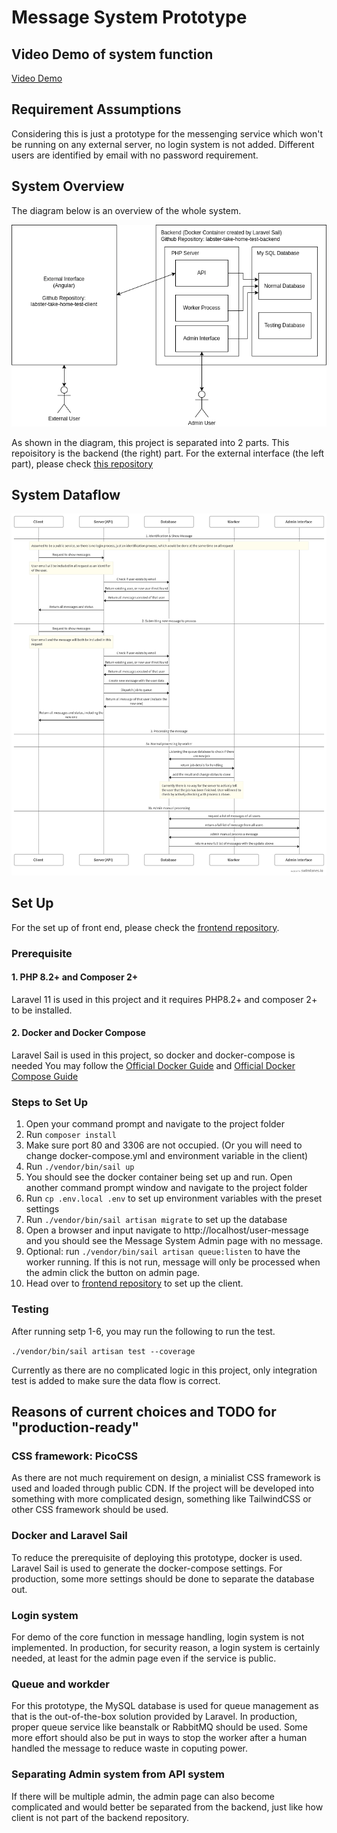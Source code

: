 # Message System Prototype

## Video Demo of system function
[Video Demo](https://www.loom.com/share/68ac564ba5114095ad71dd4ad76ba9ad?sid=df72d2aa-7d07-40da-a1b9-6f70f8e4dbf7)

## Requirement Assumptions
Considering this is just a prototype for the messenging service which won't be running on any external server, no login system is not added. Different users are identified by email with no password requirement.

## System Overview
The diagram below is an overview of the whole system.

![System Overview](system_overview.png)

As shown in the diagram, this project is separated into 2 parts. This repoisitory is the backend (the right) part. For the external interface (the left part), please check [this repository](https://github.com/cytsunny/labster-take-home-test-client)

## System Dataflow
![System Dataflow](system_workflow.png)

## Set Up
For the set up of front end, please check the [frontend repository](https://github.com/cytsunny/labster-take-home-test-client).

### Prerequisite

#### 1. PHP 8.2+ and Composer 2+
Laravel 11 is used in this project and it requires PHP8.2+ and composer 2+ to be installed.

#### 2. Docker and Docker Compose
Laravel Sail is used in this project, so docker and docker-compose is needed You may follow the [Official Docker Guide](https://docs.docker.com/engine/install/) and [Official Docker Compose Guide](https://docs.docker.com/compose/install/)

### Steps to Set Up
1. Open your command prompt and navigate to the project folder
2. Run `composer install`
3. Make sure port 80 and 3306 are not occupied. (Or you will need to change docker-compose.yml and environment variable in the client)
4. Run `./vendor/bin/sail up`
5. You should see the docker container being set up and run. Open another command prompt window and navigate to the project folder
6. Run `cp .env.local .env` to set up environment variables with the preset settings
7. Run `./vendor/bin/sail artisan migrate` to set up the database
8. Open a browser and input navigate to http://localhost/user-message and you should see the Message System Admin page with no message.
9. Optional: run `./vendor/bin/sail artisan queue:listen` to have the worker running. If this is not run, message will only be processed when the admin click the button on admin page.
10. Head over to [frontend repository](https://github.com/cytsunny/labster-take-home-test-client) to set up the client.

### Testing
After running setp 1-6, you may run the following to run the test. 

`./vendor/bin/sail artisan test --coverage`

Currently as there are no complicated logic in this project, only integration test is added to make sure the data flow is correct.

## Reasons of current choices and TODO for "production-ready"

### CSS framework: PicoCSS
As there are not much requirement on design, a minialist CSS framework is used and loaded through public CDN. If the project will be developed into something with more complicated design, something like TailwindCSS or other CSS framework should be used.

### Docker and Laravel Sail
To reduce the prerequisite of deploying this prototype, docker is used. Laravel Sail is used to generate the docker-compose settings. For production, some more settings should be done to separate the database out.

### Login system
For demo of the core function in message handling, login system is not implemented. In production, for security reason, a login system is certainly needed, at least for the admin page even if the service is public.

### Queue and workder
For this prototype, the MySQL database is used for queue management as that is the out-of-the-box solution provided by Laravel. In production, proper queue service like beanstalk or RabbitMQ should be used. Some more effort should also be put in ways to stop the worker after a human handled the message to reduce waste in coputing power.

### Separating Admin system from API system
If there will be multiple admin, the admin page can also become complicated and would better be separated from the backend, just like how client is not part of the backend repository.